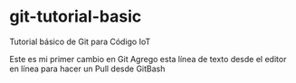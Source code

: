 # git-tutorial-basic
Tutorial básico de Git para Código IoT

Este es mi primer cambio en Git
Agrego esta línea de texto desde el editor en línea para hacer un Pull desde GitBash
